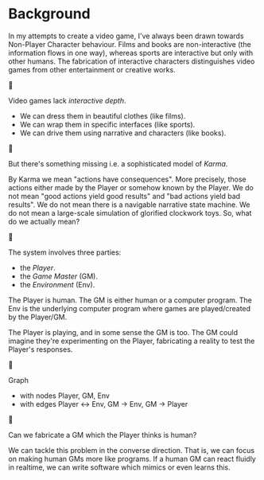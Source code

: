 # Background

In my attempts to create a video game,
I've always been drawn towards Non-Player Character behaviour.
Films and books are non-interactive (the information flows in one way),
whereas sports are interactive but only with other humans.
The fabrication of interactive characters distinguishes video games from other entertainment or creative works.

🚧

Video games lack _interactive depth_.
- We can dress them in beautiful clothes (like films).
- We can wrap them in specific interfaces (like sports).
- We can drive them using narrative and characters (like books).

🚧

But there's something missing i.e. a sophisticated model of _Karma_.

By Karma we mean "actions have consequences".
More precisely, those actions either made by the Player or somehow known by the Player.
We do not mean "good actions yield good results" and "bad actions yield bad results".
We do not mean there is a navigable narrative state machine.
We do not mean a large-scale simulation of glorified clockwork toys.
So, what do we actually mean?

🚧

The system involves three parties:
- the _Player_.
- the _Game Master_ (GM).
- the _Environment_ (Env).

The Player is human.
The GM is either human or a computer program.
The Env is the underlying computer program where games are played/created by the Player/GM.

The Player is playing, and in some sense the GM is too.
The GM could imagine they're experimenting on the Player, fabricating a reality to test the Player's responses.

🚧

Graph
- with nodes Player, GM, Env
- with edges Player <-> Env, GM -> Env, GM -> Player

🚧

Can we fabricate a GM which the Player thinks is human?

We can tackle this problem in the converse direction.
That is, we can focus on making human GMs more like programs.
If a human GM can react fluidly in realtime, we can write software which mimics or even learns this.
